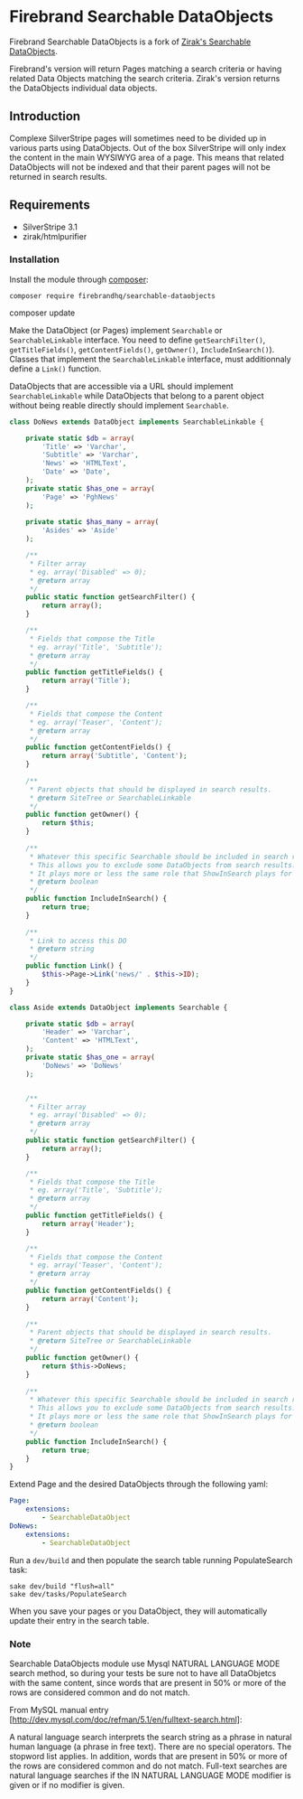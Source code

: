 # Firebrand Searchable DataObjects

Firebrand Searchable DataObjects is a fork of [Zirak's Searchable DataObjects](https://github.com/g4b0/silverstripe-searchable-dataobjects).

Firebrand's version will return Pages matching a search criteria or having related Data Objects matching the search criteria. Zirak's version returns the DataObjects individual data objects.

## Introduction

Complexe SilverStripe pages will sometimes need to be divided up in various parts using DataObjects. Out of the box SilverStripe will only index the content in the main WYSIWYG area of a page. This means that related DataObjects will not be indexed and that their parent pages will not be returned in search results.

## Requirements

 * SilverStripe 3.1
 * zirak/htmlpurifier

### Installation

Install the module through [composer](http://getcomposer.org):

	composer require firebrandhq/searchable-dataobjects
  composer update

Make the DataObject (or Pages) implement `Searchable` or `SearchableLinkable` interface. You need to define `getSearchFilter()`, `getTitleFields()`, `getContentFields()`, `getOwner()`, `IncludeInSearch()`). Classes that implement the `SearchableLinkable` interface, must additionnaly define a `Link()` function.

DataObjects that are accessible via a URL should implement `SearchableLinkable` while DataObjects that belong to a parent object without being reable directly should implement `Searchable`.

```php
class DoNews extends DataObject implements SearchableLinkable {

	private static $db = array(
		'Title' => 'Varchar',
		'Subtitle' => 'Varchar',
		'News' => 'HTMLText',
		'Date' => 'Date',
	);
	private static $has_one = array(
		'Page' => 'PghNews'
	);
	
	private static $has_many = array(
		'Asides' => 'Aside'
	);

	/**
	 * Filter array
	 * eg. array('Disabled' => 0);
	 * @return array
	 */
	public static function getSearchFilter() {
		return array();
	}

	/**
	 * Fields that compose the Title
	 * eg. array('Title', 'Subtitle');
	 * @return array
	 */
	public function getTitleFields() {
		return array('Title');
	}

	/**
	 * Fields that compose the Content
	 * eg. array('Teaser', 'Content');
	 * @return array
	 */
	public function getContentFields() {
		return array('Subtitle', 'Content');
	}
	
	/**
	 * Parent objects that should be displayed in search results.
	 * @return SiteTree or SearchableLinkable
	 */
	public function getOwner() {
		return $this;
	}
	
	/**
	 * Whatever this specific Searchable should be included in search results.
	 * This allows you to exclude some DataObjects from search results.
	 * It plays more or less the same role that ShowInSearch plays for SiteTree.
	 * @return boolean
	 */
	public function IncludeInSearch() {
		return true;
	}
	
	/**
	 * Link to access this DO
	 * @return string
	 */
	public function Link() {
		$this->Page->Link('news/' . $this->ID);
	}
}
```

```php
class Aside extends DataObject implements Searchable {

	private static $db = array(
		'Header' => 'Varchar',
		'Content' => 'HTMLText',
	);
	private static $has_one = array(
		'DoNews' => 'DoNews'
	);


	/**
	 * Filter array
	 * eg. array('Disabled' => 0);
	 * @return array
	 */
	public static function getSearchFilter() {
		return array();
	}

	/**
	 * Fields that compose the Title
	 * eg. array('Title', 'Subtitle');
	 * @return array
	 */
	public function getTitleFields() {
		return array('Header');
	}

	/**
	 * Fields that compose the Content
	 * eg. array('Teaser', 'Content');
	 * @return array
	 */
	public function getContentFields() {
		return array('Content');
	}
	
	/**
	 * Parent objects that should be displayed in search results.
	 * @return SiteTree or SearchableLinkable
	 */
	public function getOwner() {
		return $this->DoNews;
	}
	
	/**
	 * Whatever this specific Searchable should be included in search results.
	 * This allows you to exclude some DataObjects from search results.
	 * It plays more or less the same role that ShowInSearch plays for SiteTree.
	 * @return boolean
	 */
	public function IncludeInSearch() {
		return true;
	}
}
```


Extend Page and the desired DataObjects through the following yaml:

```YAML
Page:
	extensions:
		- SearchableDataObject
DoNews:
	extensions:
		- SearchableDataObject
```

Run a `dev/build` and then populate the search table running PopulateSearch task:

	sake dev/build "flush=all"
	sake dev/tasks/PopulateSearch

When you save your pages or you DataObject, they will automatically update their entry in the search table.

### Note

Searchable DataObjects module use Mysql NATURAL LANGUAGE MODE search method, so during your tests be sure not to have all DataObjetcs
with the same content, since words that are present in 50% or more of the rows are considered common and do not match.

From MySQL manual entry [http://dev.mysql.com/doc/refman/5.1/en/fulltext-search.html]:

A natural language search interprets the search string as a phrase in natural human language (a phrase in free text). There are no special operators.
The stopword list applies. In addition, words that are present in 50% or more of the rows are considered common and do not match. 
Full-text searches are natural language searches if the IN NATURAL LANGUAGE MODE modifier is given or if no modifier is given.
